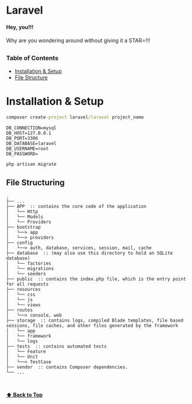 # Laravel

#### Hey, you!!! 
Why are you wondering around without giving it a STAR⭐!!!

### Table of Contents

- [Installation & Setup](#installation--setup)
- [File Structure](#file-structuring)



Installation & Setup
=======
```cmd
composer create-project laravel/laravel project_name
```

```env
DB_CONNECTION=mysql
DB_HOST=127.0.0.1
DB_PORT=3306
DB_DATABASE=laravel
DB_USERNAME=root
DB_PASSWORD=
```


```cmd
php artisan migrate
```


File Structuring
----------------------------------------------------------------------------------------------

    .
    ├── ...
    ├── APP  :: contains the core code of the application
    │   └── Http              
    │   └── Models        
    │   └── Providers
    ├── bootstrap           
    │   └──> app 
    │   └──> providers
    ├── config   
    │   └──> auth, database, services, session, mail, cache
    ├── database  :: (may also use this directory to hold an SQLite database)
    │   └── factories              
    │   └── migrations     
    │   └── seeders
    ├── public  :: contains the index.php file, which is the entry point for all requests
    ├── resources  
    │   └── css              
    │   └── js        
    │   └── views
    ├── routes   
    │   └──> console, web
    ├── storage  :: contains logs, compiled Blade templates, file based sessions, file caches, and other files generated by the framework
    │   └── app              
    │   └── framework       
    │   └── logs
    ├── tests  :: contains automated tests         
    │   └── Feature        
    │   └── Unit         
    │   └──> TestCase
    ├── vendor  :: contains Composer dependencies.
    └── ...

<br>

**[⬆ Back to Top](#table-of-contents)**

<br>
